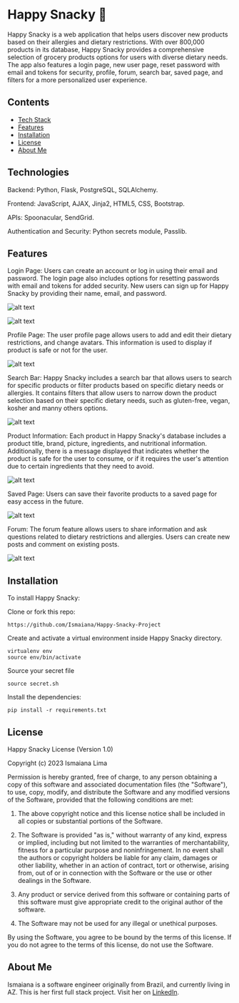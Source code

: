 # Happy Snacky 🥚

Happy Snacky is a web application that helps users discover new products based on their allergies and dietary restrictions.
With over 800,000 products in its database, Happy Snacky provides a comprehensive selection of grocery products options for users with diverse dietary needs.
The app also features a login page, new user page, reset password with email and tokens for security, profile, forum, search bar, saved page, and filters for a 
more personalized user experience.


## Contents
* [Tech Stack](#technologies)
* [Features](#features)
* [Installation](#install)
* [License](#license)
* [About Me](#aboutme)



## <a name="technologies"></a>Technologies


Backend: Python, Flask, PostgreSQL, SQLAlchemy.

Frontend: JavaScript, AJAX, Jinja2, HTML5, CSS, Bootstrap.

APIs: Spoonacular, SendGrid.

Authentication and Security: Python secrets module, Passlib.



## <a name="features"></a>Features


Login Page: Users can create an account or log in using their email and password. 
The login page also includes options for resetting passwords with email and tokens for added security.
New users can sign up for Happy Snacky by providing their name, email, and password.

![alt text](https://github.com/Ismaiana/Happy-Snacky-Project/blob/main/static/img/login-page.JPG "login page")


![alt text](https://github.com/Ismaiana/Happy-Snacky-Project/blob/main/static/img/password-reset.JPG "password reset")


Profile Page: The user profile page allows users to add and edit their dietary restrictions, and change avatars. This information is used to display 
if product is safe or not for the user.

![alt text](https://github.com/Ismaiana/Happy-Snacky-Project/blob/main/static/img/profile-page.JPG "profile page")

Search Bar: Happy Snacky includes a search bar that allows users to search for specific products or filter products based on specific dietary needs or allergies.
It contains filters that allow users to narrow down the product selection based on their specific dietary needs, such as gluten-free, vegan, kosher
and manny others options.

![alt text](https://github.com/Ismaiana/Happy-Snacky-Project/blob/main/static/img/search-bar.JPG "search bar")

Product Information: Each product in Happy Snacky's database includes a product title, brand, picture, ingredients, and nutritional information. 
Additionally, there is a message displayed that indicates whether the product is safe for the user to consume, or if it requires the user's attention due
to certain ingredients that they need to avoid.

![alt text](https://github.com/Ismaiana/Happy-Snacky-Project/blob/main/static/img/info-page.png "product information")

Saved Page: Users can save their favorite products to a saved page for easy access in the future.

![alt text](https://github.com/Ismaiana/Happy-Snacky-Project/blob/main/static/img/saved-page.JPG "saved page")

Forum: The forum feature allows users to share information and ask questions related to dietary restrictions and allergies. 
Users can create new posts and comment on existing posts.

![alt text](https://github.com/Ismaiana/Happy-Snacky-Project/blob/main/static/img/forums.JPG "forum")


## <a name="install"></a>Installation

To install Happy Snacky: 

Clone or fork this repo:

```
https://github.com/Ismaiana/Happy-Snacky-Project
```

Create and activate a virtual environment inside Happy Snacky directory.

```
virtualenv env
source env/bin/activate
```

Source your secret file
```
source secret.sh

```

Install the dependencies:

```
pip install -r requirements.txt
```

## <a name="license"></a>License

Happy Snacky License (Version 1.0)

Copyright (c) 2023 Ismaiana Lima

Permission is hereby granted, free of charge, to any person obtaining a copy of this software and associated documentation files (the "Software"), to use, copy, modify, and distribute the Software and any modified versions of the Software, provided that the following conditions are met:

1. The above copyright notice and this license notice shall be included in all copies or substantial portions of the Software.

2. The Software is provided "as is," without warranty of any kind, express or implied, including but not limited to the warranties of merchantability, fitness for a particular purpose and noninfringement. In no event shall the authors or copyright holders be liable for any claim, damages or other liability, whether in an action of contract, tort or otherwise, arising from, out of or in connection with the Software or the use or other dealings in the Software.

3. Any product or service derived from this software or containing parts of this software must give appropriate credit to the original author of the software.

4. The Software may not be used for any illegal or unethical purposes.

By using the Software, you agree to be bound by the terms of this license. If you do not agree to the terms of this license, do not use the Software.


## <a name="aboutme"></a>About Me

Ismaiana is a software engineer originally from Brazil, and currently living in AZ. This is her first full stack project. 
Visit her on [LinkedIn](http://www.linkedin.com/in/ismaiana-lima).
